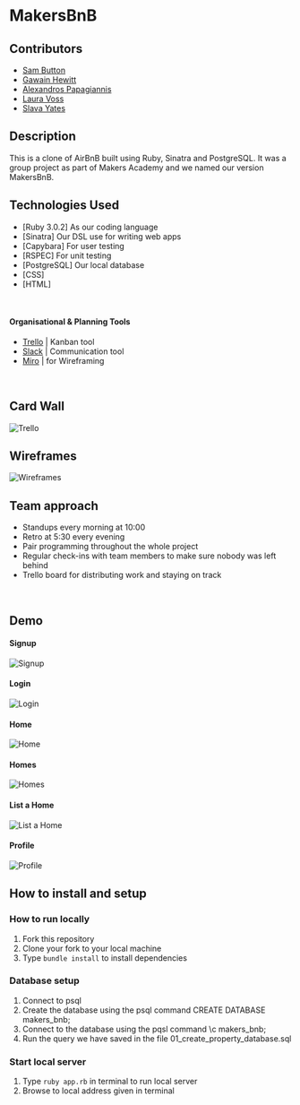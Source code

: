 # MakersBnB

## Contributors

* [Sam Button](https://github.com/SamButton12)
* [Gawain Hewitt](https://github.com/gawainhewitt)
* [Alexandros Papagiannis](https://github.com/Alexandros91)
* [Laura Voss](https://github.com/laura-voss)
* [Slava Yates](https://github.com/amfibiya17)

## Description

This is a clone of AirBnB built using Ruby, Sinatra and PostgreSQL. It was a group project as part of Makers Academy and we named our version MakersBnB.
<br>

## Technologies Used

- [Ruby 3.0.2] As our coding language
- [Sinatra] Our DSL use for writing web apps
- [Capybara] For user testing
- [RSPEC] For unit testing
- [PostgreSQL] Our local database
- [CSS]
- [HTML]
<br>

#### Organisational & Planning Tools

- [Trello](https://trello.com/en) | Kanban tool
- [Slack](https://slack.com/intl/en-gb/) | Communication tool
- [Miro](https://miro.com/) | for Wireframing
<br>

## Card Wall

![Trello](readme_images/trello.png)
<br>

## Wireframes

![Wireframes](readme_images/wireframes.png)
<br>

## Team approach

* Standups every morning at 10:00
* Retro at 5:30 every evening
* Pair programming throughout the whole project
* Regular check-ins with team members to make sure nobody was left behind
* Trello board for distributing work and staying on track
<br>

## Demo

#### Signup
![Signup](readme_images/signup.png)

#### Login
![Login](readme_images/login.png)

#### Home
![Home](readme_images/home.png)

#### Homes
![Homes](readme_images/homes.png)

#### List a Home
![List a Home](readme_images/list_a_home.png)

#### Profile
![Profile](readme_images/profile.png)
<br>

## How to install and setup

### How to run locally

1. Fork this repository
2. Clone your fork to your local machine
3. Type `bundle install` to install dependencies

### Database setup
1. Connect to psql
2. Create the database using the psql command CREATE DATABASE makers_bnb;
3. Connect to the database using the pqsl command \c makers_bnb;
4. Run the query we have saved in the file 01_create_property_database.sql

### Start local server

1. Type `ruby app.rb` in terminal to run local server
2. Browse to local address given in terminal
